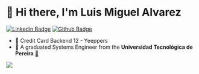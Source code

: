 # 👋 Hi there, I'm Luis Miguel Alvarez

[![Linkedin Badge](https://img.shields.io/badge/-LinkedIn-blue?style=flat-square&logo=Linkedin&logoColor=white&link=https://www.linkedin.com/in/lumi-aalvarez/)](https://www.linkedin.com/in/lumi-aalvarez/) [![Github Badge](https://img.shields.io/badge/GitHub-100000?style=for-the-badge&logo=github&logoColor=white&link=https://github.com/lumialvarez/)](https://github.com/lumialvarez/)

- :office: Credit Card Backend 12 - Yeeppers
- :school: A graduated Systems Engineer from the **Universidad Tecnológica de Pereira** [:link:](https://www.utp.edu.co/)


![](https://visitor-badge.glitch.me/badge?page_id=luiaalvarez.readme)
